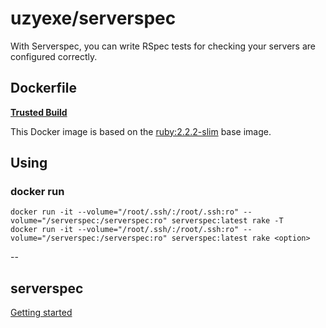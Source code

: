 # uzyexe/serverspec

With Serverspec, you can write RSpec tests for checking your servers are configured correctly.

## Dockerfile

[**Trusted Build**](https://registry.hub.docker.com/u/uzyexe/serverspec/)

This Docker image is based on the [ruby:2.2.2-slim](https://registry.hub.docker.com/_/ruby/) base image.

## Using

### docker run
    
    docker run -it --volume="/root/.ssh/:/root/.ssh:ro" --volume="/serverspec:/serverspec:ro" serverspec:latest rake -T
    docker run -it --volume="/root/.ssh/:/root/.ssh:ro" --volume="/serverspec:/serverspec:ro" serverspec:latest rake <option>

--

## serverspec

[Getting started](http://serverspec.org/)

